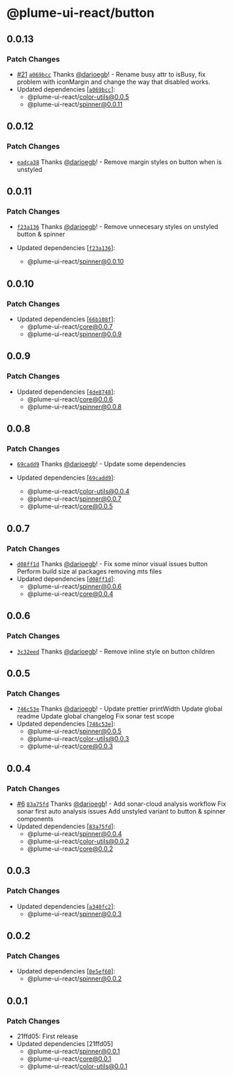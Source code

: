 # @plume-ui-react/button

## 0.0.13

### Patch Changes

- [#21](https://github.com/darioegb/plume-ui-react/pull/21) [`a069bcc`](https://github.com/darioegb/plume-ui-react/commit/a069bcc6b8f7be738ed84c63fa076f55ebbf2963) Thanks [@darioegb](https://github.com/darioegb)! - Rename busy attr to isBusy, fix problem with iconMargin and change the way that disabled works.
- Updated dependencies [[`a069bcc`](https://github.com/darioegb/plume-ui-react/commit/a069bcc6b8f7be738ed84c63fa076f55ebbf2963)]:
  - @plume-ui-react/color-utils@0.0.5
  - @plume-ui-react/spinner@0.0.11

## 0.0.12

### Patch Changes

- [`eadca38`](https://github.com/darioegb/plume-ui-react/commit/eadca38f6715d94f92a56924d55ad31254bbe273) Thanks [@darioegb](https://github.com/darioegb)! - Remove margin styles on button when is unstyled

## 0.0.11

### Patch Changes

- [`f23a136`](https://github.com/darioegb/plume-ui-react/commit/f23a1366455f170489e47b5979a964392476cda1) Thanks [@darioegb](https://github.com/darioegb)! - Remove unnecesary styles on unstyled button & spinner

- Updated dependencies [[`f23a136`](https://github.com/darioegb/plume-ui-react/commit/f23a1366455f170489e47b5979a964392476cda1)]:
  - @plume-ui-react/spinner@0.0.10

## 0.0.10

### Patch Changes

- Updated dependencies [[`66b108f`](https://github.com/darioegb/plume-ui-react/commit/66b108f96f150f4ecc6cae741296094305a5721a)]:
  - @plume-ui-react/core@0.0.7
  - @plume-ui-react/spinner@0.0.9

## 0.0.9

### Patch Changes

- Updated dependencies [[`4de8748`](https://github.com/darioegb/plume-ui-react/commit/4de8748a446de36ad69f350acb3a47386359d73e)]:
  - @plume-ui-react/core@0.0.6
  - @plume-ui-react/spinner@0.0.8

## 0.0.8

### Patch Changes

- [`69cadd9`](https://github.com/darioegb/plume-ui-react/commit/69cadd948e3438fc7e85de225a96e76e15d53b31) Thanks [@darioegb](https://github.com/darioegb)! - Update some dependencies

- Updated dependencies [[`69cadd9`](https://github.com/darioegb/plume-ui-react/commit/69cadd948e3438fc7e85de225a96e76e15d53b31)]:
  - @plume-ui-react/color-utils@0.0.4
  - @plume-ui-react/spinner@0.0.7
  - @plume-ui-react/core@0.0.5

## 0.0.7

### Patch Changes

- [`d08ff1d`](https://github.com/darioegb/plume-ui-react/commit/d08ff1dfc0950545ab825be925cb156658f19da4) Thanks [@darioegb](https://github.com/darioegb)! - Fix some minor visual issues button
  Perform build size al packages removing mts files
- Updated dependencies [[`d08ff1d`](https://github.com/darioegb/plume-ui-react/commit/d08ff1dfc0950545ab825be925cb156658f19da4)]:
  - @plume-ui-react/spinner@0.0.6
  - @plume-ui-react/core@0.0.4

## 0.0.6

### Patch Changes

- [`3c32eed`](https://github.com/darioegb/plume-ui-react/commit/3c32eedde61cc15403042c4b897888bc6d866702) Thanks [@darioegb](https://github.com/darioegb)! - Remove inline style on button children

## 0.0.5

### Patch Changes

- [`746c53e`](https://github.com/darioegb/plume-ui-react/commit/746c53ec024dd732c78b732bca51b759a5b9eb0b) Thanks [@darioegb](https://github.com/darioegb)! - Update prettier printWidth
  Update global readme
  Update global changelog
  Fix sonar test scope
- Updated dependencies [[`746c53e`](https://github.com/darioegb/plume-ui-react/commit/746c53ec024dd732c78b732bca51b759a5b9eb0b)]:
  - @plume-ui-react/spinner@0.0.5
  - @plume-ui-react/color-utils@0.0.3
  - @plume-ui-react/core@0.0.3

## 0.0.4

### Patch Changes

- [#6](https://github.com/darioegb/plume-ui-react/pull/6) [`83a75fd`](https://github.com/darioegb/plume-ui-react/commit/83a75fd485c9afb07ac0093d6204d1af9a484384) Thanks [@darioegb](https://github.com/darioegb)! - Add sonar-cloud analysis workflow
  Fix sonar first auto analysis issues
  Add unstyled variant to button & spinner components
- Updated dependencies [[`83a75fd`](https://github.com/darioegb/plume-ui-react/commit/83a75fd485c9afb07ac0093d6204d1af9a484384)]:
  - @plume-ui-react/spinner@0.0.4
  - @plume-ui-react/color-utils@0.0.2
  - @plume-ui-react/core@0.0.2

## 0.0.3

### Patch Changes

- Updated dependencies [[`a340fc2`](https://github.com/darioegb/plume-ui-react/commit/a340fc2db02a0c5346a298dcd09f1f9bc2bc7259)]:
  - @plume-ui-react/spinner@0.0.3

## 0.0.2

### Patch Changes

- Updated dependencies [[`0e5ef60`](https://github.com/darioegb/plume-ui-react/commit/0e5ef6088913e489e90d58d5e767bdd236f9e97d)]:
  - @plume-ui-react/spinner@0.0.2

## 0.0.1

### Patch Changes

- 21ffd05: First release
- Updated dependencies [21ffd05]
  - @plume-ui-react/spinner@0.0.1
  - @plume-ui-react/core@0.0.1
  - @plume-ui-react/color-utils@0.0.1
